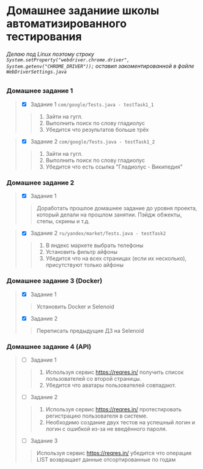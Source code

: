 # Домашнее заданиие школы автоматизированного тестирования
###### Делаю под Linux поэтому строку `System.setProperty("webdriver.chrome.driver", System.getenv("CHROME_DRIVER"));` оставил закоментированной в файле `WebDriverSettings.java`

### Домашнее задание 1
> - [X] Задание 1 `com/google/Tests.java - testTask1_1`
>> 1) Зайти на гугл.
>> 2) Выполнить поиск по слову гладиолус
>> 3) Убедится что результатов больше трёх

> - [X] Задание 2 `com/google/Tests.java - testTask1_2`
>> 1) Зайти на гугл.
>> 2) Выполнить поиск по слову гладиолус
>> 3) Убедится что есть ссылка "Гладиолус - Википедия"

### Домашнее задание 2
> - [X] Задание 1
>> Доработать прошлое домашнее задание до уровня проекта, который делали на прошлом занятии. Пэйдж обжекты, степы, скрины и т.д.

> - [X] Задание 2 `ru/yandex/market/Tests.java - testTask2`
>> 1) В яндекс маркете выбрать телефоны
>> 2) Установить фильтр айфоны
>> 3) Убедится что на всех страницах (если их несколько), присутствуют только айфоны

### Домашнее задание 3 (Docker)
> - [X] Задание 1
>> Установить Docker и Selenoid
> - [X] Задание 2
>> Переписать предыдущие ДЗ на Selenoid

### Домашнее задание 4 (API)
> - [ ] Задание 1
>> 1) Используя сервис https://reqres.in/ получить список пользователей со второй страницы.
>> 2) Убедится что аватары пользователей совпадают.
> - [ ] Задание 2
>> 1) Используя сервис https://reqres.in/ протестировать регистрацию пользователя в системе.
>> 2) Необходимо создание двух тестов на успешный логин и логин с ошибкой из-за не введённого пароля.
> - [ ] Задание 3
>> Используя сервис https://reqres.in/ убедится что операция LIST <RESOURCE> возвращает данные отсортированные по годам
  
